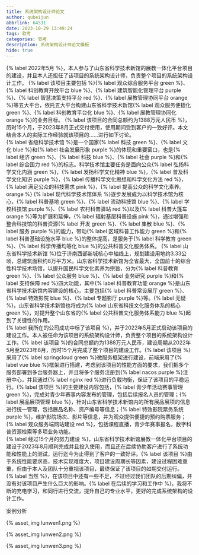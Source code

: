 ```yaml
---
title: 系统架构设计师论文
author: qubeijun
abbrlink: 64531
date: 2023-10-29 13:49:24
tags: 软考
categories: 软考
description: 系统架构设计师论文模板
hide: true
---
```


{% label 2022年5月 %}，本人参与了山东省科学技术新馆的展教一体化平台项目的建设，并且本人还担任了该项目的系统架构设计师，负责整个项目的系统架构设计工作。
{% label 该项目主要包括 %}{% label 观众综合服务平台 green %}、{% label 科创教育开放平台 blue %}、{% label 建筑智能化管理平台 purple %}、{% label 智慧决策支持平台 red %}、{% label 展教管理协同平台 orange %}等五大平台，依托五大平台构建山东省科学技术新馆{% label 观众服务便捷化 green %}、{% label 科创教育平台化 blue %}、{% label 展教管理协同化 orange %}的业务目标。
{% label 该项目的合同总额约为1388万元人民币 %}，历时15个月，于2023年8月正式交付使用，使用期间受到客户的一致好评。本文结合本人的实际工作经验就该项目的......进行如下讨论。
<br>
{% label 省级科学技术馆 %}是一个国家{% label 科技 green %}、{% label 文化 blue %}和{% label 社会发展形象 purple %}的体现和重要窗口，也是{% label 经济 green %}、{% label 科技 blue %}、{% label 社会 purple %}和{% label 综合国力 red %}的标志。科学技术馆主要任务是面向公众{% label 弘扬科学文化内涵 green %}，{% label 发扬科学文化精神 blue %}，{% label 普及科学文化知识 purple %}，{% label 传播科学文化思想和科学文化方法 red %}，{% label 满足公众的科技需求 pink %}，{% label 提高公众的科学文化素养。 orange %}
{% label 现代科学技术馆体系 %}逐步发展成为以科学技术馆为核心，{% label 科普基地 green %}、{% label 流动科技馆 blue %}、{% label 学校科技馆 purple %}、{% label 农村科普驿站 red %}以及{% label 科普大篷车 orange %}等为扩展和延伸，{% label 辐射基层科普设施 pink %}，通过增强和整合科技馆的科普资源{% label 开发 green %}、{% label 集散 blue %}、{% label 服务 purple %}的能力，带动{% label 区域科普工作能力 green %}和{% label 科普基础设施水平 blue %}的整体提高，是服务于{% label 科学教育 green %}、{% label 科学传播均等化 blue %}的公共科普文化服务体系。 
{% label 山东省科学技术新馆 %}位于济南西部新城核心中轴线上，规划建设用地约3.33公顷，总建筑面积约8万平方米。山东省科学技术新馆为全省最大，全国前十的综合性科学技术场馆，以提升国民科学文化素养为宗旨，分为{% label 科普教育 green %}、{% label 公众服务 blue %}、{% label 业务研究 purple %}和{% label 支持保障 red %}四大功能，其中{% label 科普教育功能 orange %}是山东省科学技术新馆内容建设的核心，主要包括{% label 科普常设展厅 green %}、{% label 特效影院 blue %}、{% label 专题影厅 purple %}等。{% label 无疑 %}，山东省科学技术新馆也将成为{% label 山东省科技文化服务体系的核心 green %}，对提升整个山东省的{% label 公共科普文化服务体系能力 blue %}起到了关键性的作用。
<br>
{% label 我所在的公司成功中标了该项目 %}，并于2022年5月正式启动该项目的建设工作。本人被任命为该项目的系统架构设计师，负责整个项目的系统架构设计工作。{% label 该项目 %}的合同总额约为1388万元人民币，建设周期从2022年5月至2023年8月，历时15个月完成了整个项目的建设工作。{% label 该项目 %}采用了{% label springcloud green %}微服务框架进行建设，前端采用了{% label vue blue %}框架进行搭建，考虑到该项目的性能方面的要求，我们把多个服务部署到多台服务器上，并且将多个服务注册到{% label nacos purple %}注册中心，并且通过{% label nginx red %}进行负载均衡，保证了该项目的平稳运行。{% label 该项目 %}的主要建设内容包括，{% label 青少年活动赛事管理 green %}，完成对青少年赛事内容发布的管理，包括后续报名人员的管理；{% label 展品展项管理 blue %}，针对山东省科学技术新馆内的所有展品展项的信息进行统一管理，包括展品名称、资产编号等信息；{% label 特效影院票务系统 purple %}，维护影院场次、影片等信息，并为观众提供便捷的预约购票服务；{% label 观众服务端网站建设 red %}，包括课程直播，青少年赛事报名，数字科普资源检索等多项业务功能。
<br>
{% label 经过15个月的努力建设 %}，山东省科学技术新馆展教一体化平台项目的建设于2023年8月顺利完成并且投入使用，而且还在后续协助客户进行了系统功能和性能上的测试，运行迄今为止得到了客户的一致好评。{% label 该项目 %}由于系统性能要求高，技术实现难度大，项目建设周期长等因素，建设过程困难重重，但由于本人及团队十分重视该项目，最终保证了该项目的如期交付运行。
<br>
{% label 当然 %}，在该项目中还有一些不足，不过经过我们团队的后期纠偏，并没有对该项目产生什么巨大的影响。{% label 在后续的学习和工作中 %}，我将不断的充电学习，和同行进行交流，提升自己的专业水平，更好的完成系统架构的设计工作。

案例分析

{% asset_img lunwen1.png %}

{% asset_img lunwen2.png %}

{% asset_img lunwen3.png %}